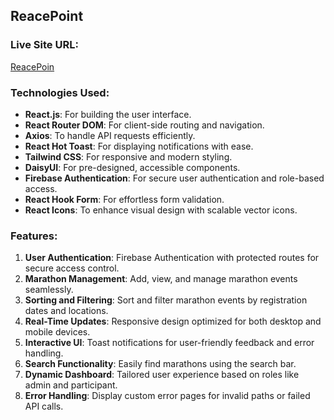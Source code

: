 ## ReacePoint

### Live Site URL:
[ReacePoin]()

### Technologies Used:
- **React.js**: For building the user interface.
- **React Router DOM**: For client-side routing and navigation.
- **Axios**: To handle API requests efficiently.
- **React Hot Toast**: For displaying notifications with ease.
- **Tailwind CSS**: For responsive and modern styling.
- **DaisyUI**: For pre-designed, accessible components.
- **Firebase Authentication**: For secure user authentication and role-based access.
- **React Hook Form**: For effortless form validation.
- **React Icons**: To enhance visual design with scalable vector icons.

### Features:
1. **User Authentication**: Firebase Authentication with protected routes for secure access control.
2. **Marathon Management**: Add, view, and manage marathon events seamlessly.
3. **Sorting and Filtering**: Sort and filter marathon events by registration dates and locations.
4. **Real-Time Updates**: Responsive design optimized for both desktop and mobile devices.
5. **Interactive UI**: Toast notifications for user-friendly feedback and error handling.
6. **Search Functionality**: Easily find marathons using the search bar.
7. **Dynamic Dashboard**: Tailored user experience based on roles like admin and participant.
8. **Error Handling**: Display custom error pages for invalid paths or failed API calls.

